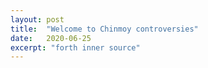 ```yaml
---
layout: post
title:  "Welcome to Chinmoy controversies"
date:   2020-06-25
excerpt: "forth inner source"
---
```

